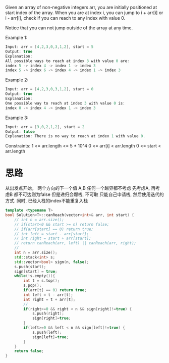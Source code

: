Given an array of non-negative integers arr, you are initially positioned at start index of the array.
When you are at index i, you can jump to i + arr[i] or i - arr[i], check if you can reach to any index with value 0.

Notice that you can not jump outside of the array at any time.

Example 1:
```cpp
Input: arr = [4,2,3,0,3,1,2], start = 5
Output: true
Explanation:
All possible ways to reach at index 3 with value 0 are:
index 5 -> index 4 -> index 1 -> index 3
index 5 -> index 6 -> index 4 -> index 1 -> index 3
```

Example 2:
```cpp
Input: arr = [4,2,3,0,3,1,2], start = 0
Output: true
Explanation:
One possible way to reach at index 3 with value 0 is:
index 0 -> index 4 -> index 1 -> index 3
```

Example 3:
```cpp
Input: arr = [3,0,2,1,2], start = 2
Output: false
Explanation: There is no way to reach at index 1 with value 0.
```

Constraints:
1 <= arr.length <= 5 * 10^4
0 <= arr[i] < arr.length
0 <= start < arr.length

# 思路
从出发点开始， 两个方向的下一个值 A,B
任何一个越界都不考虑
先考虑A, 再考虑B
都不可达则为false
但是递归会爆栈, 不可取
只能自己申请栈, 然后使用迭代的方式. 同时, 已经入栈的index不能重复入栈

```cpp
template <typename T>
bool Solution<T>::canReach(vector<int>& arr, int start) {
    // int n = arr.size();
    // if(start<0 && start >= n) return false;
    // if(arr[start] == 0) return true;
    // int left = start - arr[start];
    // int right = start + arr[start];
    // return canReach(arr, left) || canReach(arr, right);
    //
    int n = arr.size();
    std::stack<int> s;
    std::vector<bool> sign(n, false);
    s.push(start);
    sign[start] = true;
    while(!s.empty()){
        int t = s.top();
        s.pop();
        if(arr[t] == 0) return true;
        int left = t - arr[t];
        int right = t + arr[t];
        //
        if(right>=0 && right < n && sign[right]!=true) {
            s.push(right);
            sign[right]=true;
        }
        if(left>=0 && left < n && sign[left]!=true) {
            s.push(left);
            sign[left]=true;
        }
    }
    return false;
}
```
